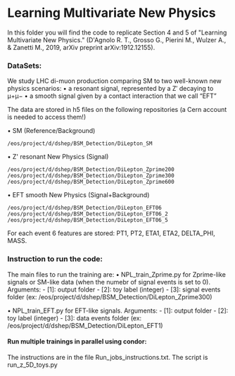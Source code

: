 # Learning Multivariate New Physics

In this folder you will find the code to replicate Section 4 and 5 of "Learning Multivariate New Physics." (D'Agnolo R. T., Grosso G., Pierini M., Wulzer A., & Zanetti M., 2019, arXiv preprint arXiv:1912.12155).

### DataSets:
We study LHC di-muon production comparing SM to two well-known new physics scenarios:
• a resonant signal, represented by a Z′ decaying to μ+μ−
• a smooth signal given by a contact interaction that we call “EFT”

The data are stored in h5 files on the following repositories (a Cern account is needed to access them!)

• SM (Reference/Background)
```
/eos/project/d/dshep/BSM_Detection/DiLepton_SM
```
• Z' resonant New Physics (Signal)
```
/eos/project/d/dshep/BSM_Detection/DiLepton_Zprime200
/eos/project/d/dshep/BSM_Detection/DiLepton_Zprime300
/eos/project/d/dshep/BSM_Detection/DiLepton_Zprime600
```
• EFT smooth New Physics (Signal+Background)
```
/eos/project/d/dshep/BSM_Detection/DiLepton_EFT06
/eos/project/d/dshep/BSM_Detection/DiLepton_EFT06_2
/eos/project/d/dshep/BSM_Detection/DiLepton_EFT06_5
```
For each event 6 features are stored: PT1, PT2, ETA1, ETA2, DELTA_PHI, MASS.

### Instruction to run the code:
The main files to run the training are:
• NPL_train_Zprime.py for Zprime-like signals or SM-like data (when the numebr of signal events is set to 0). 
  Arguments:
    - [1]: output folder
    - [2]: toy label (integer)
    - [3]: signal events folder (ex: /eos/project/d/dshep/BSM_Detection/DiLepton_Zprime300)
    
• NPL_train_EFT.py for EFT-like signals.
  Arguments:
    - [1]: output folder
    - [2]: toy label (integer)
    - [3]: data events folder (ex: /eos/project/d/dshep/BSM_Detection/DiLepton_EFT1)

#### Run multiple trainings in parallel using condor:
The instructions are in the file Run_jobs_instructions.txt.
The script is run_z_5D_toys.py

